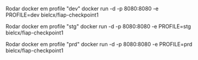 Rodar docker em profile "dev"
docker run -d -p 8080:8080 -e PROFILE=dev bielcx/fiap-checkpoint1

Rodar docker em profile "stg"
docker run -d -p 8080:8080 -e PROFILE=stg bielcx/fiap-checkpoint1

Rodar docker em profile "prd"
docker run -d -p 8080:8080 -e PROFILE=prd bielcx/fiap-checkpoint1
